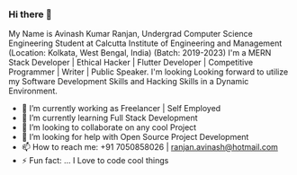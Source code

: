 ### Hi there 👋

My Name is Avinash Kumar Ranjan, Undergrad Computer Science Engineering Student at Calcutta Institute of Engineering and Management (Location: Kolkata, West Bengal, India) (Batch: 2019-2023) I'm a MERN Stack Developer | Ethical Hacker | Flutter Developer | Competitive Programmer | Writer | Public Speaker. I'm looking Looking forward to utilize my Software Development Skills and Hacking Skills in a Dynamic Environment. 

- 🔭 I’m currently working as Freelancer | Self Employed
- 🌱 I’m currently learning Full Stack Development
- 👯 I’m looking to collaborate on any cool Project
- 🤔 I’m looking for help with Open Source Project Development
- 📫 How to reach me: +91 7050858026 | ranjan.avinash@hotmail.com
- ⚡ Fun fact: ... I Love to code cool things


